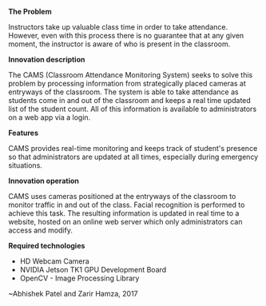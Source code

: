 **The Problem**

Instructors take up valuable class time in order to take attendance. However, even with this process there is no guarantee that at any given moment, the instructor is aware of who is present in the classroom.
      
**Innovation description**

The CAMS (Classroom Attendance Monitoring System) seeks to solve this problem by processing information from strategically placed cameras at entryways of the classroom. The system is able to take attendance as students come in and out of the classroom and keeps a real time updated list of the student count. All of this information is available to administrators on a web app via a login.

**Features**

CAMS provides real-time monitoring and keeps track of student's presence so that administrators are updated at all times, especially during emergency situations. 

**Innovation operation**

CAMS uses cameras positioned at the entryways of the classroom to monitor traffic in and out of the class. Facial recognition is performed to achieve this task. The resulting information is updated in real time to a website, hosted on an online web server which only administrators can access and modify. 

**Required technologies**

* HD Webcam Camera
* NVIDIA Jetson TK1 GPU Development Board
* OpenCV - Image Processing Library

~Abhishek Patel and Zarir Hamza, 2017
